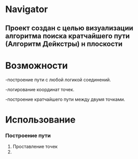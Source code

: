 # Navigator

## Проект создан с целью визуализации алгоритма поиска кратчайшего пути (Алгоритм Дейкстры) н плоскости

# Возможности
-построение пути с любой логикой соединений.

-логирование координат точек.

-построение кратчайшего пути между двумя точками.

# Использование

### Построение пути
1. Проставление точек
2. 

